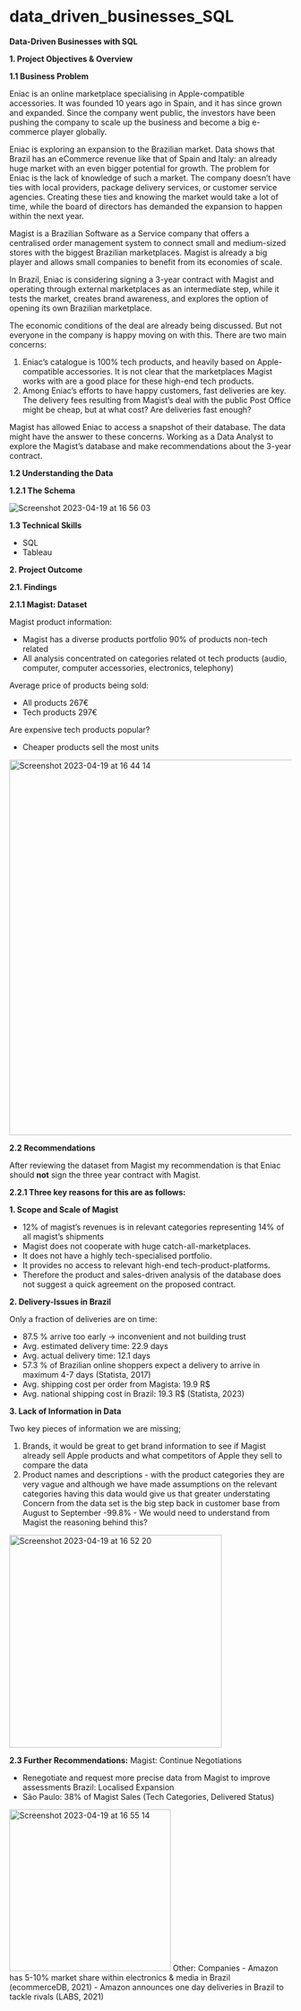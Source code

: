 # data_driven_businesses_SQL

**Data-Driven Businesses with SQL**

**1.	Project Objectives & Overview**

**1.1	Business Problem** 

Eniac is an online marketplace specialising in Apple-compatible accessories. It was founded 10 years ago in Spain, and it has since grown and expanded. Since the company went public, the investors have been pushing the company to scale up the business and become a big e-commerce player globally. 

Eniac is exploring an expansion to the Brazilian market. Data shows that Brazil has an eCommerce revenue like that of Spain and Italy: an already huge market with an even bigger potential for growth. The problem for Eniac is the lack of knowledge of such a market. The company doesn’t have ties with local providers, package delivery services, or customer service agencies. Creating these ties and knowing the market would take a lot of time, while the board of directors has demanded the expansion to happen within the next year.

Magist is a Brazilian Software as a Service company that offers a centralised order management system to connect small and medium-sized stores with the biggest Brazilian marketplaces. Magist is already a big player and allows small companies to benefit from its economies of scale.

In Brazil, Eniac is considering signing a 3-year contract with Magist and operating through external marketplaces as an intermediate step, while it tests the market, creates brand awareness, and explores the option of opening its own Brazilian marketplace.

The economic conditions of the deal are already being discussed. But not everyone in the company is happy moving on with this. There are two main concerns:
1.	Eniac’s catalogue is 100% tech products, and heavily based on Apple-compatible accessories. It is not clear that the marketplaces Magist works with are a good place for these high-end tech products.
2.	Among Eniac’s efforts to have happy customers, fast deliveries are key. The delivery fees resulting from Magist’s deal with the public Post Office might be cheap, but at what cost? Are deliveries fast enough?

Magist has allowed Eniac to access a snapshot of their database. The data might have the answer to these concerns. Working as a Data Analyst to explore the Magist’s database and make recommendations about the 3-year contract.

**1.2 Understanding the Data**

**1.2.1 The Schema**

![Screenshot 2023-04-19 at 16 56 03](https://user-images.githubusercontent.com/120720780/233132479-6cd504c1-2264-4d32-8af6-8dc6c8c52bee.png)

**1.3 Technical Skills**  
 - SQL
 - Tableau 

**2. Project Outcome**

**2.1. Findings** 

**2.1.1 Magist: Dataset**

Magist product information:
 - Magist has a diverse products portfolio 90% of products non-tech related
 - All analysis concentrated on categories related ot tech products (audio, computer, computer accessories, electronics, telephony)

 Average price of products being sold:
 - All products 267€
 - Tech products 297€

Are expensive tech products popular?
 - Cheaper products sell the most units 
<img width="669" alt="Screenshot 2023-04-19 at 16 44 14" src="https://user-images.githubusercontent.com/120720780/233129283-15631386-29b6-413e-b1d9-cff3f4b8fee9.png">

**2.2 Recommendations**

After reviewing the dataset from Magist my recommendation is that Eniac should **not** sign the three year contract with Magist.

**2.2.1 Three key reasons for this are as follows:** 
 
 **1. Scope and Scale of Magist**
- 12% of magist’s revenues is in relevant categories representing 14% of all magist’s shipments
- Magist does not cooperate with huge catch-all-marketplaces.
- It does not have a highly tech-specialised portfolio.
- It provides no access to relevant high-end tech-product-platforms.
- Therefore the product and sales-driven analysis of the database does not suggest a quick agreement on the proposed contract. 

**2. Delivery-Issues in Brazil**

Only a fraction of deliveries are on time:
- 87.5 % arrive too early -> inconvenient and not building trust
- Avg. estimated delivery time: 22.9 days
- Avg. actual delivery time: 12.1 days
- 57.3 % of Brazilian online shoppers expect a delivery to arrive in maximum 4-7 days (Statista, 2017)
- Avg. shipping cost per order from Magista: 19.9 R$
- Avg. national shipping cost in Brazil: 19.3 R$ (Statista, 2023)

**3. Lack of Information in Data** 

Two key pieces of information we are missing;
1. Brands, it would be great to get brand information to see if Magist already sell Apple products and what competitors of Apple they sell to compare the data 
2. Product names and descriptions - with the product categories they are very vague and although we have made assumptions on the relevant categories having this data would give us that greater understating
Concern from the data set is the big step back in customer base from August to September -99.8% - We would need to understand from Magist the reasoning behind this?
<img width="379" alt="Screenshot 2023-04-19 at 16 52 20" src="https://user-images.githubusercontent.com/120720780/233131433-f49a7899-3db5-478b-8c15-82ff9529516f.png">

**2.3 Further Recommendations:** 
Magist: Continue Negotiations
- Renegotiate and request more precise data from Magist to improve assessments 
Brazil: Localised Expansion 
- São Paulo: 38% of Magist Sales (Tech Categories, Delivered Status)
<img width="288" alt="Screenshot 2023-04-19 at 16 55 14" src="https://user-images.githubusercontent.com/120720780/233132641-adfba3c4-3fa2-4575-9cae-7d372811b456.png">
Other: Companies
- Amazon has 5-10% market share within electronics & media in Brazil (ecommerceDB, 2021)
- Amazon announces one day deliveries in Brazil to tackle rivals (LABS, 2021)






